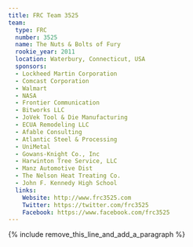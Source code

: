 ```yaml
---
title: FRC Team 3525
team:
  type: FRC
  number: 3525
  name: The Nuts & Bolts of Fury
  rookie_year: 2011
  location: Waterbury, Connecticut, USA
  sponsors:
  - Lockheed Martin Corporation
  - Comcast Corporation
  - Walmart
  - NASA
  - Frontier Communication
  - Bitworks LLC
  - JoVek Tool & Die Manufacturing
  - ECUA Remodeling LLC
  - Afable Consulting
  - Atlantic Steel & Processing
  - UniMetal
  - Gowans-Knight Co., Inc
  - Harwinton Tree Service, LLC
  - Manz Automotive Dist
  - The Nelson Heat Treating Co.
  - John F. Kennedy High School
  links:
    Website: http://www.frc3525.com
    Twitter: https://twitter.com/frc3525
    Facebook: https://www.facebook.com/frc3525
---
```


{% include remove_this_line_and_add_a_paragraph %}